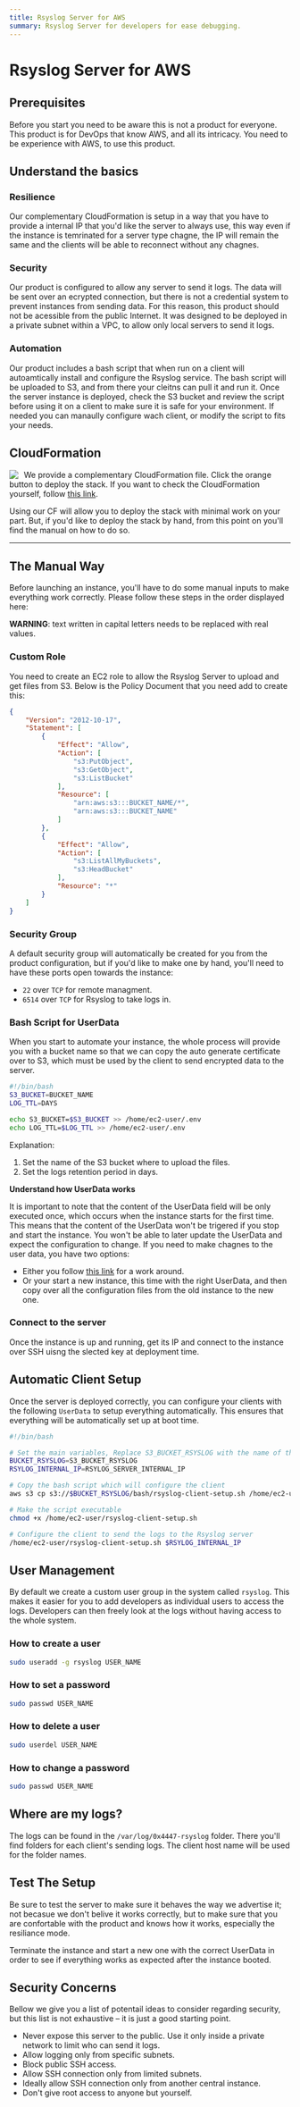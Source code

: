 ```yaml
---
title: Rsyslog Server for AWS
summary: Rsyslog Server for developers for ease debugging.
---
```


# Rsyslog Server for AWS

## Prerequisites

Before you start you need to be aware this is not a product for everyone. This product is for DevOps that know AWS, and all its intricacy. You need to be experience with AWS, to use this product.

## Understand the basics

### Resilience

Our complementary CloudFormation is setup in a way that you have to provide a internal IP that you'd like the server to always use, this way even if the instance is temrinated for a server type chagne, the IP will remain the same and the clients will be able to reconnect without any chagnes.

### Security

Our product is configured to allow any server to send it logs. The data will be sent over an ecrypted connection, but there is not a credential system to prevent instances from sending data. For this reason, this product should not be acessible from the public Internet. It was designed to be deployed in a private subnet within a VPC, to allow only local servers to send it logs.

### Automation

Our product includes a bash script that when run on a client will autoamtically install and configure the Rsyslog service. The bash script will be uploaded to S3, and from there your cleitns can pull it and run it. Once the server instance is deployed, check the S3 bucket and review the script before using it on a client to make sure it is safe for your environment. If needed you can manaully configure wach client, or modify the script to fits your needs.

## CloudFormation

<a target="_blank" href="https://console.aws.amazon.com/cloudformation/home#/stacks/new?stackName=zer0x4447-rsyslog&templateURL=https://s3.amazonaws.com/0x4447-drive-cloudformation/rsyslog-server.json">
<img align="left" style="float: left; margin: 0 10px 0 0;" src="https://s3.amazonaws.com/cloudformation-examples/cloudformation-launch-stack.png"></a>

We provide a complementary CloudFormation file. Click the orange button to deploy the stack. If you want to check the CloudFormation yourself, follow [this link](https://github.com/0x4447-Paid-Products/0x4447_product_paid_rsyslog).

Using our CF will allow you to deploy the stack with minimal work on your part. But, if you'd like to deploy the stack by hand, from this point on you'll find the manual on how to do so.

---

## The Manual Way

Before launching an instance, you'll have to do some manual inputs to make everything work correctly. Please follow these steps in the order displayed here:

**WARNING**: text written in capital letters needs to be replaced with real values.

### Custom Role

You need to create an EC2 role to allow the Rsyslog Server to upload and get files from S3. Below is the Policy Document that you need add to create this:

```json
{
    "Version": "2012-10-17",
    "Statement": [
        {
            "Effect": "Allow",
            "Action": [
                "s3:PutObject",
                "s3:GetObject",
                "s3:ListBucket"
            ],
            "Resource": [
                "arn:aws:s3:::BUCKET_NAME/*",
                "arn:aws:s3:::BUCKET_NAME"
            ]
        },
        {
            "Effect": "Allow",
            "Action": [
                "s3:ListAllMyBuckets",
                "s3:HeadBucket"
            ],
            "Resource": "*"
        }
    ]
}
```

### Security Group

A default security group will automatically be created for you from the product configuration, but if you'd like to make one by hand, you'll need to have these ports open towards the instance:

- `22` over `TCP` for remote managment.
- `6514` over `TCP` for Rsyslog to take logs in.

### Bash Script for UserData

When you start to automate your instance, the whole process will provide you with a bucket name so that we can copy the auto generate certificate over to S3, which must be used by the client to send encrypted data to the server.

```bash
#!/bin/bash
S3_BUCKET=BUCKET_NAME
LOG_TTL=DAYS

echo S3_BUCKET=$S3_BUCKET >> /home/ec2-user/.env
echo LOG_TTL=$LOG_TTL >> /home/ec2-user/.env
```

Explanation:

1. Set the name of the S3 bucket where to upload the files.
1. Set the logs retention period in days.

**Understand how UserData works**

It is important to note that the content of the UserData field will be only executed once, which occurs when the instance starts for the first time. This means that the content of the UserData won't be trigered if you stop and start the instance. You won't be able to later update the UserData and expect the configuration to change. If you need to make chagnes to the user data, you have two options:

- Either you follow [this link](https://aws.amazon.com/premiumsupport/knowledge-center/execute-user-data-ec2/) for a work around.
- Or your start a new instance, this time with the right UserData, and then copy over all the configuration files from the old instance to the new one.

### Connect to the server

Once the instance is up and running, get its IP and connect to the instance over SSH uisng the slected key at deployment time.

## Automatic Client Setup

Once the server is deployed correctly, you can configure your clients with the following `UserData` to setup everything automatically. This ensures that everything will be automatically set up at boot time.

```bash
#!/bin/bash

# Set the main variables, Replace S3_BUCKET_RSYSLOG with the name of the S3 bucket that you provided as a parameter to the Cloud Formation
BUCKET_RSYSLOG=S3_BUCKET_RSYSLOG
RSYLOG_INTERNAL_IP=RSYLOG_SERVER_INTERNAL_IP

# Copy the bash script which will configure the client
aws s3 cp s3://$BUCKET_RSYSLOG/bash/rsyslog-client-setup.sh /home/ec2-user/rsyslog-client-setup.sh

# Make the script executable
chmod +x /home/ec2-user/rsyslog-client-setup.sh

# Configure the client to send the logs to the Rsyslog server
/home/ec2-user/rsyslog-client-setup.sh $RSYLOG_INTERNAL_IP
```

## User Management

By default we create a custom user group in the system called `rsyslog`. This makes it easier for you to add developers as individual users to access the logs. Developers can then freely look at the logs without having access to the whole system.

### How to create a user

```bash
sudo useradd -g rsyslog USER_NAME
```

### How to set a password

```bash
sudo passwd USER_NAME
```

### How to delete a user

```bash
sudo userdel USER_NAME
```

### How to change a password

```bash
sudo passwd USER_NAME
```

## Where are my logs?

The logs can be found in the `/var/log/0x4447-rsyslog` folder. There you'll find folders for each client's sending logs. The client host name will be used for the folder names.

## Test The Setup

Be sure to test the server to make sure it behaves the way we advertise it; not becasue we don't belive it works correctly, but to make sure that you are confortable with the product and knows how it works, especially the resiliance mode.

Terminate the instance and start a new one with the correct UserData in order to see if everything works as expected after the instance booted.

## Security Concerns

Bellow we give you a list of potentail ideas to consider regarding security, but this list is not exhaustive – it is just a good starting point.

- Never expose this server to the public. Use it only inside a private network to limit who can send it logs.
- Allow logging only from specific subnets.
- Block public SSH access.
- Allow SSH connection only from limited subnets.
- Ideally allow SSH connection only from another central instance.
- Don't give root access to anyone but yourself.

